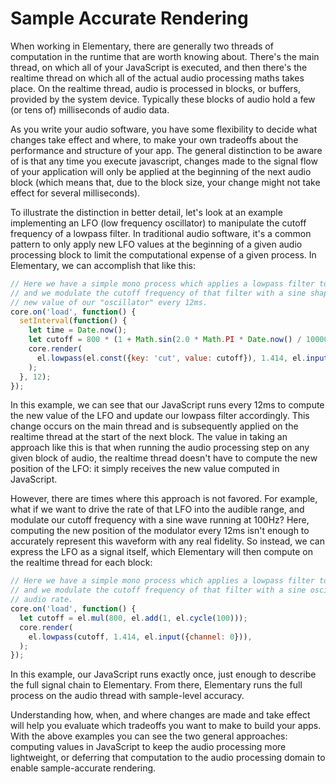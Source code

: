 # Sample Accurate Rendering

When working in Elementary, there are generally two threads of computation in the runtime
that are worth knowing about. There's the main thread, on which all of your JavaScript is executed,
and then there's the realtime thread on which all of the actual audio processing maths takes place.
On the realtime thread, audio is processed in blocks, or buffers, provided by the system device. Typically
these blocks of audio hold a few (or tens of) milliseconds of audio data.

As you write your audio software, you have some flexibility to decide what changes take effect
and where, to make your own tradeoffs about the performance and structure of your app. The general
distinction to be aware of is that any time you execute javascript, changes made to the signal flow
of your application will only be applied at the beginning of the next audio block (which means that, due
to the block size, your change might not take effect for several milliseconds).

To illustrate the distinction in better detail, let's look at an example implementing an LFO (low
frequency oscillator) to manipulate the cutoff frequency of a lowpass filter. In traditional audio software,
it's a common pattern to only apply new LFO values at the beginning of a given audio processing block to
limit the computational expense of a given process. In Elementary, we can accomplish that like this:

```js
// Here we have a simple mono process which applies a lowpass filter to the input signal,
// and we modulate the cutoff frequency of that filter with a sine shape by computing the
// new value of our "oscillator" every 12ms.
core.on('load', function() {
  setInterval(function() {
    let time = Date.now();
    let cutoff = 800 * (1 + Math.sin(2.0 * Math.PI * Date.now() / 10000));
    core.render(
      el.lowpass(el.const({key: 'cut', value: cutoff}), 1.414, el.input({channel: 0})),
    );
  }, 12);
});
```

In this example, we can see that our JavaScript runs every 12ms to compute the new value
of the LFO and update our lowpass filter accordingly. This change occurs on the main thread
and is subsequently applied on the realtime thread at the start of the next block. The value in
taking an approach like this is that when running the audio processing step on any given block
of audio, the realtime thread doesn't have to compute the new position of the LFO: it simply receives
the new value computed in JavaScript.

However, there are times where this approach is not favored. For example, what if we want to drive
the rate of that LFO into the audible range, and modulate our cutoff frequency with a sine wave running
at 100Hz? Here, computing the new position of the modulator every 12ms isn't enough to accurately represent
this waveform with any real fidelity. So instead, we can express the LFO as a signal itself, which Elementary
will then compute on the realtime thread for each block:

```js
// Here we have a simple mono process which applies a lowpass filter to the input signal,
// and we modulate the cutoff frequency of that filter with a sine oscillator running at
// audio rate.
core.on('load', function() {
  let cutoff = el.mul(800, el.add(1, el.cycle(100)));
  core.render(
    el.lowpass(cutoff, 1.414, el.input({channel: 0})),
  );
});
```

In this example, our JavaScript runs exactly once, just enough to describe the full signal
chain to Elementary. From there, Elementary runs the full process on the audio thread with sample-level
accuracy.

Understanding how, when, and where changes are made and take effect will help you evaluate
which tradeoffs you want to make to build your apps. With the above examples you can see
the two general approaches: computing values in JavaScript to keep the audio processing more
lightweight, or deferring that computation to the audio processing domain to enable sample-accurate rendering.
